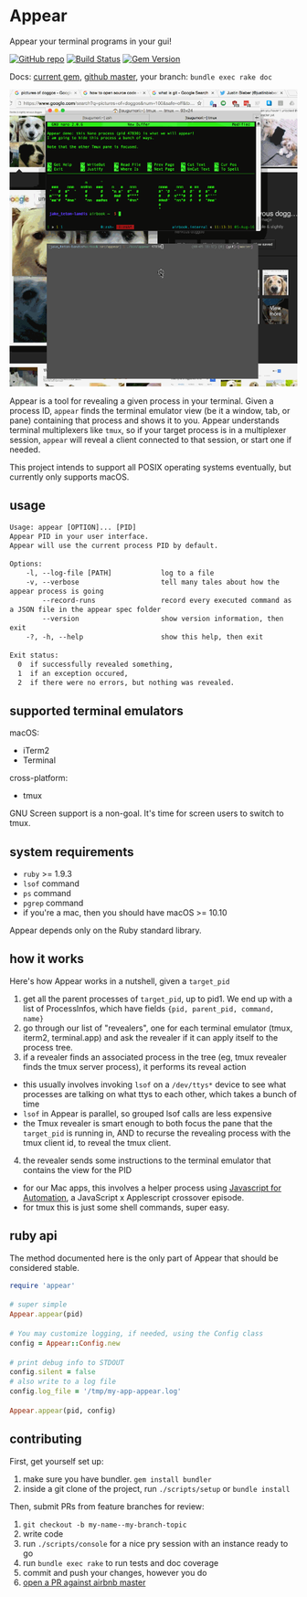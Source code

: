 # Appear

Appear your terminal programs in your gui!

[![GitHub repo](https://badge.fury.io/gh/airbnb%2Fappear.svg)](https://github.com/airbnb/appear) [![Build Status](https://secure.travis-ci.org/airbnb/appear.svg?branch=master)](http://travis-ci.org/airbnb/appear) [![Gem Version](https://badge.fury.io/rb/appear.svg)](https://badge.fury.io/rb/appear)

Docs: [current gem](http://www.rubydoc.info/gems/appear), [github master](http://www.rubydoc.info/github/airbnb/appear/master), your branch: `bundle exec rake doc`

[![screenshot demo thing](./screenshot.gif)](https://github.com/airbnb/appear/raw/master/screenshot.gif)
<!-- the above screenshot is purposefully broken for YARD docs: it's annoying
     there, but nice on github :) -->

Appear is a tool for revealing a given process in your terminal. Given a
process ID, `appear` finds the terminal emulator view (be it a window, tab, or
pane) containing that process and shows it to you. Appear understands terminal
multiplexers like `tmux`, so if your target process is in a multiplexer
session, `appear` will reveal a client connected to that session, or start one
if needed.

This project intends to support all POSIX operating systems eventually, but
currently only supports macOS.

## usage

```
Usage: appear [OPTION]... [PID]
Appear PID in your user interface.
Appear will use the current process PID by default.

Options:
    -l, --log-file [PATH]            log to a file
    -v, --verbose                    tell many tales about how the appear process is going
        --record-runs                record every executed command as a JSON file in the appear spec folder
        --version                    show version information, then exit
    -?, -h, --help                   show this help, then exit

Exit status:
  0  if successfully revealed something,
  1  if an exception occured,
  2  if there were no errors, but nothing was revealed.
```

## supported terminal emulators

macOS:

 - iTerm2
 - Terminal

cross-platform:

 - tmux

GNU Screen support is a non-goal. It's time for screen users to switch to tmux.

## system requirements

 - `ruby` >= 1.9.3
 - `lsof` command
 - `ps` command
 - `pgrep` command
 - if you're a mac, then you should have macOS >= 10.10

Appear depends only on the Ruby standard library.

## how it works

Here's how Appear works in a nutshell, given a `target_pid`

1. get all the parent processes of `target_pid`, up to pid1. We end up with a
   list of ProcessInfos, which have fields `{pid, parent_pid, command, name}`
2. go through our list of "revealers", one for each terminal emulator (tmux,
   iterm2, terminal.app) and ask the revealer if it can apply itself to the
   process tree.
3. if a revealer finds an associated process in the tree (eg, tmux revealer
finds the tmux server process), it performs its reveal action
  - this usually involves invoking `lsof` on a `/dev/ttys*` device to see what
    processes are talking on what ttys to each other, which takes a bunch of
    time
  - `lsof` in Appear is parallel, so grouped lsof calls are less expensive
  - the Tmux revealer is smart enough to both focus the pane that the
    `target_pid` is running in, AND to recurse the revealing process with the
    tmux client id, to reveal the tmux client.
4. the revealer sends some instructions to the terminal emulator that contains
the view for the PID
  - for our Mac apps, this involves a helper process using [Javascript for
    Automation][jfora], a JavaScript x Applescript crossover episode.
  - for tmux this is just some shell commands, super easy.

[jfora]: https://developer.apple.com/library/mac/releasenotes/InterapplicationCommunication/RN-JavaScriptForAutomation/Articles/OSX10-10.html#//apple_ref/doc/uid/TP40014508-CH109-SW1

## ruby api

The method documented here is the only part of Appear that should be considered
stable.

```ruby
require 'appear'

# super simple
Appear.appear(pid)

# You may customize logging, if needed, using the Config class
config = Appear::Config.new

# print debug info to STDOUT
config.silent = false
# also write to a log file
config.log_file = '/tmp/my-app-appear.log'

Appear.appear(pid, config)
```

## contributing

First, get yourself set up:

1. make sure you have bundler. `gem install bundler`
2. inside a git clone of the project, run `./scripts/setup` or `bundle install`

Then, submit PRs from feature branches for review:

1. `git checkout -b my-name--my-branch-topic`
1. write code
1. run `./scripts/console` for a nice pry session with an instance ready to go
1. run `bundle exec rake` to run tests and doc coverage
1. commit and push your changes, however you do
1. [open a PR against airbnb master](https://github.com/airbnb/appear/compare?expand=1)
